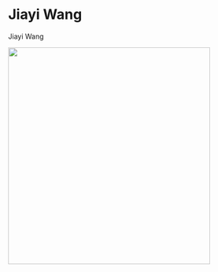 # Jiayi Wang
Jiayi Wang


<img width="410" height="440" src="https://github.com/Rising-Stars-by-Sunshine/Jiayi-Wang/blob/main/image/11232435.png"/>
